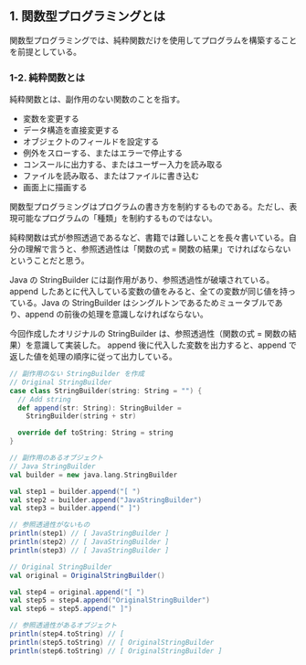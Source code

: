 ## 1. 関数型プログラミングとは
関数型プログラミングでは、純粋関数だけを使用してプログラムを構築することを前提としている。

### 1-2. 純粋関数とは
純粋関数とは、副作用のない関数のことを指す。
- 変数を変更する
- データ構造を直接変更する
- オブジェクトのフィールドを設定する
- 例外をスローする、またはエラーで停止する
- コンスールに出力する、またはユーザー入力を読み取る
- ファイルを読み取る、またはファイルに書き込む
- 画面上に描画する

関数型プログラミングはプログラムの書き方を制約するものである。ただし、表現可能なプログラムの「種類」を制約するものではない。

純粋関数は式が参照透過であるなど、書籍では難しいことを長々書いている。自分の理解で言うと、参照透過性は「関数の式 = 関数の結果」でければならないということだと思う。

Java の StringBuilder には副作用があり、参照透過性が破壊されている。append したあとに代入している変数の値をみると、全ての変数が同じ値を持っている。Java の StringBuilder はシングルトンであるためミュータブルであり、append の前後の処理を意識しなければならない。

今回作成したオリジナルの StringBuilder は、参照透過性（関数の式 = 関数の結果）を意識して実装した。 append 後に代入した変数を出力すると、append で返した値を処理の順序に従って出力している。

```Scala
// 副作用のない StringBuilder を作成
// Original StringBuilder
case class StringBuilder(string: String = "") {
  // Add string
  def append(str: String): StringBuilder =
    StringBuilder(string + str)

  override def toString: String = string
}

// 副作用のあるオブジェクト
// Java StringBuilder
val builder = new java.lang.StringBuilder

val step1 = builder.append("[ ")
val step2 = builder.append("JavaStringBuilder")
val step3 = builder.append(" ]")

// 参照透過性がないもの
println(step1) // [ JavaStringBuilder ]
println(step2) // [ JavaStringBuilder ]
println(step3) // [ JavaStringBuilder ]

// Original StringBuilder
val original = OriginalStringBuilder()

val step4 = original.append("[ ")
val step5 = step4.append("OriginalStringBuilder")
val step6 = step5.append(" ]")

// 参照透過性があるオブジェクト
println(step4.toString) // [
println(step5.toString) // [ OriginalStringBuilder
println(step6.toString) // [ OriginalStringBuilder ]
```
